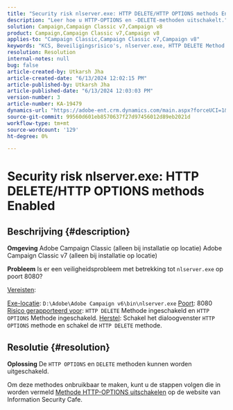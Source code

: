```yaml
---
title: "Security risk nlserver.exe: HTTP DELETE/HTTP OPTIONS methods Enabled"
description: "Leer hoe u HTTP-OPTIONS en -DELETE-methoden uitschakelt."
solution: Campaign,Campaign Classic v7,Campaign v8
product: Campaign,Campaign Classic v7,Campaign v8
applies-to: "Campaign Classic,Campaign Classic v7,Campaign v8"
keywords: "KCS, Beveiligingsrisico's, nlserver.exe, HTTP DELETE Method Enabled, HTTP OPTIONS Method Enabled, FAQ, ACC, Adobe Campaign Classic, Adobe Campaign Classic v7"
resolution: Resolution
internal-notes: null
bug: false
article-created-by: Utkarsh Jha
article-created-date: "6/13/2024 12:02:15 PM"
article-published-by: Utkarsh Jha
article-published-date: "6/13/2024 12:03:03 PM"
version-number: 3
article-number: KA-19479
dynamics-url: "https://adobe-ent.crm.dynamics.com/main.aspx?forceUCI=1&pagetype=entityrecord&etn=knowledgearticle&id=4e9f96c3-7c29-ef11-840a-00224808decd"
source-git-commit: 99560d601eb8570637f27d97456012d89eb2021d
workflow-type: tm+mt
source-wordcount: '129'
ht-degree: 0%

---
```


# Security risk nlserver.exe: HTTP DELETE/HTTP OPTIONS methods Enabled

## Beschrijving {#description}


<b>Omgeving</b>
Adobe Campaign Classic (alleen bij installatie op locatie) Adobe Campaign Classic v7 (alleen bij installatie op locatie)

<b>Probleem</b>
Is er een veiligheidsprobleem met betrekking tot `nlserver.exe` op poort 8080?

<u>Vereisten</u>:

<u>Exe-locatie</u>: `D:\Adobe\Adobe Campaign v6\bin\nlserver.exe`
<u>Poort</u>: 8080
<u>Risico gerapporteerd voor</u>: `HTTP DELETE` Methode ingeschakeld en `HTTP OPTIONS` Methode ingeschakeld.
<u>Herstel</u>: Schakel het dialoogvenster `HTTP OPTIONS` methode en schakel de `HTTP DELETE` methode.


## Resolutie {#resolution}


<b>Oplossing</b>
De `HTTP OPTIONS` en `DELETE` methoden kunnen worden uitgeschakeld.

Om deze methodes onbruikbaar te maken, kunt u de stappen volgen die in worden vermeld [Methode HTTP-OPTIONS uitschakelen](https://protonts.wordpress.com/2013/08/15/how-to-disable-http-options-method/) op de website van Information Security Cafe.
